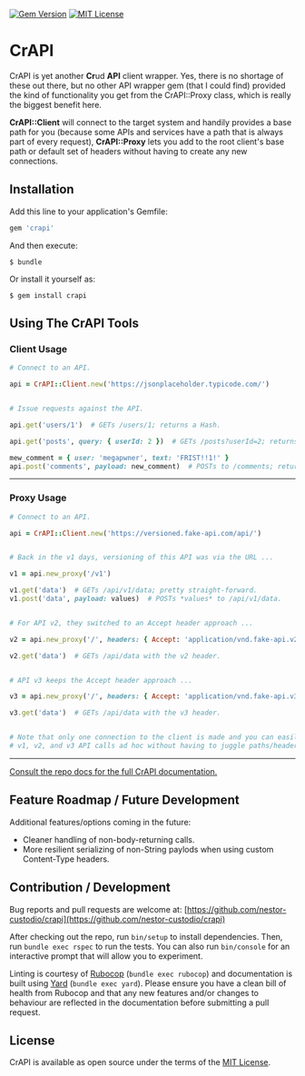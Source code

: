 [![Gem Version](https://img.shields.io/github/v/release/nestor-custodio/crapi?color=green&label=gem%20version)](https://rubygems.org/gems/crapi)
[![MIT License](https://img.shields.io/github/license/nestor-custodio/crapi)](https://tldrlegal.com/license/mit-license)


# CrAPI

CrAPI is yet another **Cr**ud **API** client wrapper. Yes, there is no shortage of these out there, but no other API wrapper gem (that I could find) provided the kind of functionality you get from the CrAPI::Proxy class, which is really the biggest benefit here.

**CrAPI::Client** will connect to the target system and handily provides a base path for you (because some APIs and services have a path that is always part of every request), **CrAPI::Proxy** lets you add to the root client's base path or default set of headers without having to create any new connections.


## Installation

Add this line to your application's Gemfile:

```ruby
gem 'crapi'
```

And then execute:

    $ bundle

Or install it yourself as:

    $ gem install crapi


## Using The CrAPI Tools

### Client Usage

```ruby
# Connect to an API.

api = CrAPI::Client.new('https://jsonplaceholder.typicode.com/')


# Issue requests against the API.

api.get('users/1')  # GETs /users/1; returns a Hash.

api.get('posts', query: { userId: 2 })  # GETs /posts?userId=2; returns an Array.

mew_comment = { user: 'megapwner', text: 'FRIST!!1!' }
api.post('comments', payload: new_comment)  # POSTs to /comments; returns a Hash.
```

---

### Proxy Usage

```ruby
# Connect to an API.

api = CrAPI::Client.new('https://versioned.fake-api.com/api/')


# Back in the v1 days, versioning of this API was via the URL ...

v1 = api.new_proxy('/v1')

v1.get('data')  # GETs /api/v1/data; pretty straight-forward.
v1.post('data', payload: values)  # POSTs *values* to /api/v1/data.


# For API v2, they switched to an Accept header approach ...

v2 = api.new_proxy('/', headers: { Accept: 'application/vnd.fake-api.v2+json' })

v2.get('data')  # GETs /api/data with the v2 header.


# API v3 keeps the Accept header approach ...

v3 = api.new_proxy('/', headers: { Accept: 'application/vnd.fake-api.v3+json' })

v3.get('data')  # GETs /api/data with the v3 header.


# Note that only one connection to the client is made and you can easily make
# v1, v2, and v3 API calls ad hoc without having to juggle paths/headers yourself.
```

---

[Consult the repo docs for the full CrAPI documentation.](http://nestor-custodio.github.io/crapi/CrAPI.html)


## Feature Roadmap / Future Development

Additional features/options coming in the future:

- Cleaner handling of non-body-returning calls.
- More resilient serializing of non-String paylods when using custom Content-Type headers.


## Contribution / Development

Bug reports and pull requests are welcome at: [https://github.com/nestor-custodio/crapi](https://github.com/nestor-custodio/crapi)

After checking out the repo, run `bin/setup` to install dependencies. Then, run `bundle exec rspec` to run the tests. You can also run `bin/console` for an interactive prompt that will allow you to experiment.

Linting is courtesy of [Rubocop](https://docs.rubocop.org/) (`bundle exec rubocop`) and documentation is built using [Yard](https://yardoc.org/) (`bundle exec yard`). Please ensure you have a clean bill of health from Rubocop and that any new features and/or changes to behaviour are reflected in the documentation before submitting a pull request.


## License

CrAPI is available as open source under the terms of the [MIT License](https://tldrlegal.com/license/mit-license).
